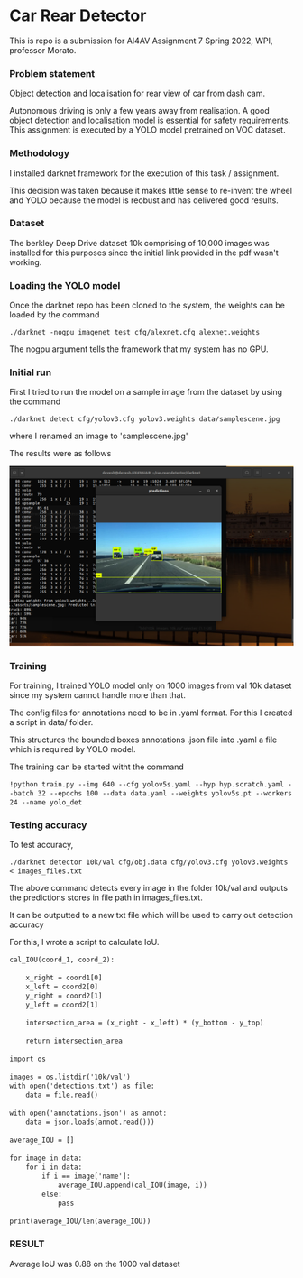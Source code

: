 # Car Rear Detector


This is repo is a submission for AI4AV Assignment 7 Spring 2022, WPI, professor Morato.



### Problem statement

Object detection and localisation for rear view of car from dash cam.

Autonomous driving is only a few years away from realisation. A good object detection and localisation model is essential for safety requirements. This assignment is executed by a YOLO model pretrained on VOC dataset.



### Methodology 

I installed darknet framework for the execution of this task / assignment. 

This decision was taken because it makes little sense to re-invent the wheel and YOLO because the model is reobust and has delivered good results.


### Dataset 

The berkley Deep Drive dataset 10k comprising of 10,000 images was installed for this purposes since the initial link provided in the pdf wasn't working.


### Loading the YOLO model

Once the darknet repo has been cloned to the system, the weights can be loaded by the command

``` 
./darknet -nogpu imagenet test cfg/alexnet.cfg alexnet.weights

```

The nogpu argument tells the framework that my system has no GPU. 


### Initial run

First I tried to run the model on a sample image from the dataset by using the command 


``` 
./darknet detect cfg/yolov3.cfg yolov3.weights data/samplescene.jpg
```

where I renamed an image to 'samplescene.jpg' 

The results were as follows

![sample detect](https://raw.githubusercontent.com/deveshdatwani/car-rear-detector/main/assets/sampledetect.png)

### Training

For training, I trained YOLO model only on 1000 images from val 10k dataset since my system cannot handle more than that. 


The config files for annotations need to be in .yaml format. For this I created a script in data/ folder. 

This structures the bounded boxes annotations .json file into .yaml a file which is required by YOLO model. 

The training can be started witht the command

``` 
!python train.py --img 640 --cfg yolov5s.yaml --hyp hyp.scratch.yaml --batch 32 --epochs 100 --data data.yaml --weights yolov5s.pt --workers 24 --name yolo_det
```


### Testing accuracy 

To test accuracy, 

```
./darknet detector 10k/val cfg/obj.data cfg/yolov3.cfg yolov3.weights < images_files.txt
```

The above command detects every image in the folder 10k/val and outputs the predictions stores in file path in images_files.txt.

It can be outputted to a new txt file which will be used to carry out detection accuracy

For this, I wrote a script to calculate IoU.

```
cal_IOU(coord_1, coord_2):

	x_right = coord1[0]
	x_left = coord2[0]
	y_right = coord2[1]
	y_left = coord2[1]

	intersection_area = (x_right - x_left) * (y_bottom - y_top)

	return intersection_area

import os

images = os.listdir('10k/val')
with open('detections.txt') as file:
	data = file.read()

with open('annotations.json') as annot:
	data = json.loads(annot.read()))

average_IOU = []

for image in data:
	for i in data:
		if i == image['name']:
			average_IOU.append(cal_IOU(image, i))
		else:
			pass

print(average_IOU/len(average_IOU))

```


### RESULT

Average IoU was 0.88 on the 1000 val dataset
